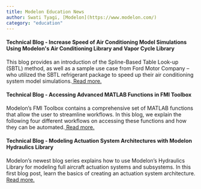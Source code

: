 ```yaml
---
title: Modelon Education News
author: Swati Tyagi, [Modelon](https://www.modelon.com/)
category: "education"
---
```


#### Technical Blog - Increase Speed of Air Conditioning Model Simulations Using Modelon's Air Conditioning Library and Vapor Cycle Library

This blog provides an introduction of the Spline-Based Table Look-up (SBTL) method, as well as a sample use case from Ford Motor Company – who utilized the SBTL refrigerant package to speed up their air conditioning system model simulations.[ Read more.](https://www.modelon.com/increase-speed-of-air-conditioning-model-simulations-using-modelons-air-conditioning-library-and-vapor-cycle-library/)

#### Technical Blog - Accessing Advanced MATLAB Functions in FMI Toolbox

Modelon’s FMI Toolbox contains a comprehensive set of MATLAB functions that allow the user to streamline workflows. In this blog, we explain the following four different workflows on accessing these functions and how they can be automated.[ Read more.](https://www.modelon.com/matlab-functions-in-fmi-toolbox/)

#### Technical Blog - Modeling Actuation System Architectures with Modelon Hydraulics Library 

Modelon’s newest blog series explains how to use Modelon’s Hydraulics Library for modeling full aircraft actuation systems and subsystems. In this first blog post, learn the basics of creating an actuation system architecture.[ Read more.](https://www.modelon.com/modeling-actuation-system-architectures-with-modelon-hydraulics-library/)
